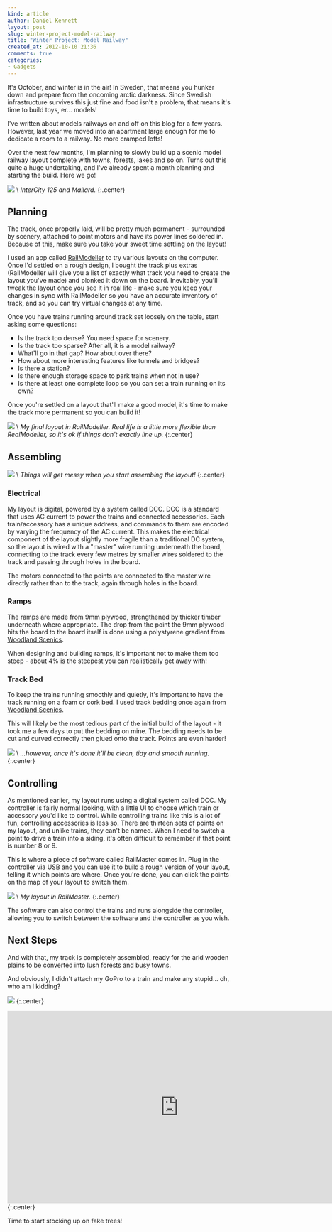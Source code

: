 ```yaml
---
kind: article
author: Daniel Kennett
layout: post
slug: winter-project-model-railway
title: "Winter Project: Model Railway"
created_at: 2012-10-10 21:36
comments: true
categories:
- Gadgets
---
```


It's October, and winter is in the air! In Sweden, that means you hunker down and prepare from the oncoming arctic darkness. Since Swedish infrastructure survives this just fine and food isn't a problem, that means it's time to build toys, er... models!

I've written about models railways on and off on this blog for a few years. However, last year we moved into an apartment large enough for me to dedicate a room to a railway. No more cramped lofts!

Over the next few months, I'm planning to slowly build up a scenic model railway layout complete with towns, forests, lakes and so on. Turns out this quite a huge undertaking, and I've already spent a month planning and starting the build. Here we go! 

[<img src="http://pcdn.500px.net/15633855/4726f281aa37041e84259c69ed472d2b616bc8df/4.jpg" />](http://500px.com/photo/15633855) \\
 *InterCity 125 and Mallard.* 
{:.center}

## Planning ##

The track, once properly laid, will be pretty much permanent - surrounded by scenery, attached to point motors and have its power lines soldered in. Because of this, make sure you take your sweet time settling on the layout!

I used an app called [RailModeller](http://www.railmodeller.com) to try various layouts on the computer. Once I'd settled on a rough design, I bought the track plus extras (RailModeller will give you a list of exactly what track you need to create the layout you've made) and plonked it down on the board. Inevitably, you'll tweak the layout once you see it in real life - make sure you keep your changes in sync with RailModeller so you have an accurate inventory of track, and so you can try virtual changes at any time.

Once you have trains running around track set loosely on the table, start asking some questions:

- Is the track too dense? You need space for scenery.
- Is the track too sparse? After all, it is a model railway?
- What'll go in that gap? How about over there?
- How about more interesting features like tunnels and bridges?
- Is there a station?
- Is there enough storage space to park trains when not in use?
- Is there at least one complete loop so you can set a train running on its own?

Once you're settled on a layout that'll make a good model, it's time to make the track more permanent so you can build it!

<img src="/pictures/railway/RailModeller.png" /> \\
 *My final layout in RailModeller. Real life is a little more flexible than RealModeller, so it's ok if things don't exactly line up.* 
{:.center}

## Assembling ##

[<img src="http://pcdn.500px.net/15633889/d46df6b85d06c738aab3121326bb32c878c24c4a/4.jpg" />](http://500px.com/photo/15633889) \\
 *Things will get messy when you start assembing the layout!* 
{:.center}

### Electrical ###

My layout is digital, powered by a system called DCC. DCC is a standard that uses AC current to power the trains and connected accessories. Each train/accessory has a unique address, and commands to them are encoded by varying the frequency of the AC current. This makes the electrical component of the layout slightly more fragile than a traditional DC system, so the layout is wired with a "master" wire running underneath the board, connecting to the track every few metres by smaller wires soldered to the track and passing through holes in the board.

The motors connected to the points are connected to the master wire directly rather than to the track, again through holes in the board.

### Ramps ###

The ramps are made from 9mm plywood, strengthened by thicker timber underneath where appropriate. The drop from the point the 9mm plywood hits the board to the board itself is done using a polystyrene gradient from [Woodland Scenics](http://woodlandscenics.woodlandscenics.com/show/Item/ST1411/page/1).

When designing and building ramps, it's important not to make them too steep - about 4% is the steepest you can realistically get away with!

### Track Bed ###

To keep the trains running smoothly and quietly, it's important to have the track running on a foam or cork bed. I used track bedding once again from [Woodland Scenics](http://woodlandscenics.woodlandscenics.com/show/category/HOScaleTrackBedSystem).

This will likely be the most tedious part of the initial build of the layout - it took me a few days to put the bedding on mine. The bedding needs to be cut and curved correctly then glued onto the track. Points are even harder!

[<img src="http://pcdn.500px.net/15633875/6254e4bd4d988c7bd6368d191f2d8fde1617869e/4.jpg" />](http://500px.com/photo/15633875) \\
 *...however, once it's done it'll be clean, tidy and smooth running.* 
{:.center}

## Controlling ##

As mentioned earlier, my layout runs using a digital system called DCC. My controller is fairly normal looking, with a little UI to choose which train or accessory you'd like to control. While controlling trains like this is a lot of fun, controlling accessories is less so. There are thirteen sets of points on my layout, and unlike trains, they can't be named. When I need to switch a point to drive a train into a siding, it's often difficult to remember if that point is number 8 or 9.

This is where a piece of software called RailMaster comes in. Plug in the controller via USB and you can use it to build a rough version of your layout, telling it which points are where. Once you're done, you can click the points on the map of your layout to switch them.

<img src="/pictures/railway/Railmaster.png" /> \\
 *My layout in RailMaster.* 
{:.center}

The software can also control the trains and runs alongside the controller, allowing you to switch between the software and the controller as you wish.

## Next Steps ##

And with that, my track is completely assembled, ready for the arid wooden plains to be converted into lush forests and busy towns.

And obviously, I didn't attach my GoPro to a train and make any stupid... oh, who am I kidding?

[<img src="http://pcdn.500px.net/15633851/b9aa1f8044e8877d09a9db2bbed71167e68f9883/4.jpg" />](http://500px.com/photo/15633851)
{:.center}

<iframe width="770" height="433" src="http://www.youtube.com/embed/lg5ckQUe3Os" frameborder="0" allowfullscreen></iframe>
{:.center}

Time to start stocking up on fake trees!
